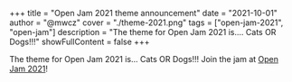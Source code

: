 +++
title = "Open Jam 2021 theme announcement"
date = "2021-10-01"
author = "@mwcz"
cover = "./theme-2021.png"
tags = ["open-jam-2021", "open-jam"]
description = "The theme for Open Jam 2021 is.... Cats OR Dogs!!!"
showFullContent = false
+++

The theme for Open Jam 2021 is... Cats OR Dogs!!! Join the jam at [Open Jam 2021](https://itch.io/jam/open-jam-2021)!
